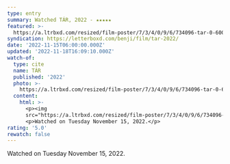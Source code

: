 ```yaml
---
type: entry
summary: Watched TÁR, 2022 - ★★★★★
featured: >-
  https://a.ltrbxd.com/resized/film-poster/7/3/4/0/9/6/734096-tar-0-600-0-900-crop.jpg?v=e6d8348cff
syndication: https://letterboxd.com/benji/film/tar-2022/
date: '2022-11-15T06:00:00.000Z'
updated: '2022-11-18T16:09:10.000Z'
watch-of:
  type: cite
  name: TÁR
  published: '2022'
  photo: >-
    https://a.ltrbxd.com/resized/film-poster/7/3/4/0/9/6/734096-tar-0-600-0-900-crop.jpg?v=e6d8348cff
  content:
    html: >-
      <p><img
      src="https://a.ltrbxd.com/resized/film-poster/7/3/4/0/9/6/734096-tar-0-600-0-900-crop.jpg?v=e6d8348cff"/></p>
      <p>Watched on Tuesday November 15, 2022.</p>
rating: '5.0'
rewatch: false
---
```

Watched on Tuesday November 15, 2022.

